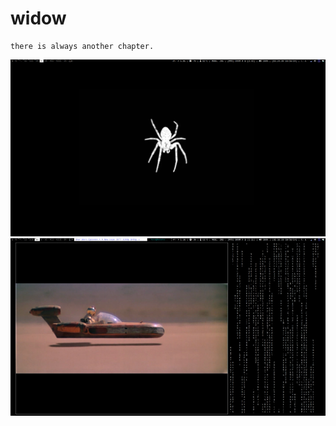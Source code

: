 # widow

```
there is always another chapter. 
```

![widow](https://github.com/seraphgrid/widow/blob/main/widow.png) 
![widow1](https://github.com/seraphgrid/widow/blob/main/widow1.png)

